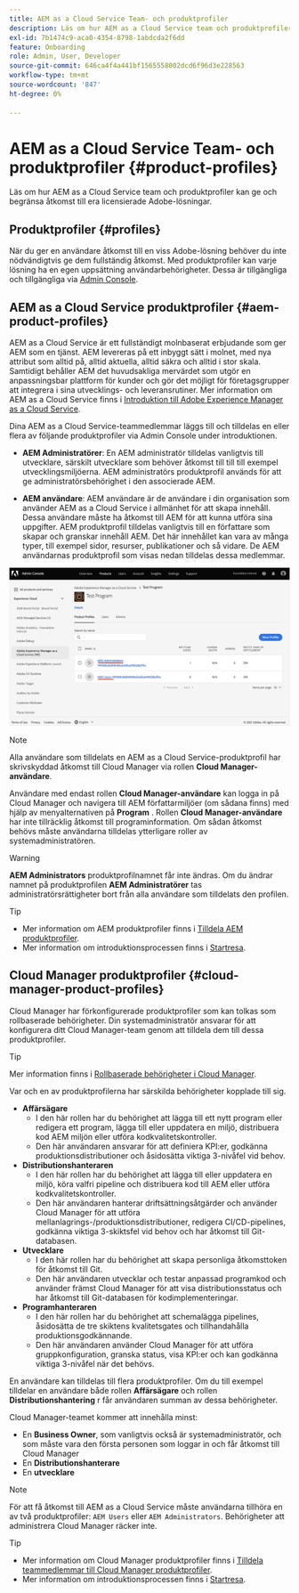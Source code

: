 ```yaml
---
title: AEM as a Cloud Service Team- och produktprofiler
description: Läs om hur AEM as a Cloud Service team och produktprofiler kan ge och begränsa åtkomst till era licensierade Adobe-lösningar.
exl-id: 7b1474c9-aca0-4354-8798-1abdcda2f6dd
feature: Onboarding
role: Admin, User, Developer
source-git-commit: 646ca4f4a441bf1565558002dcd6f96d3e228563
workflow-type: tm+mt
source-wordcount: '847'
ht-degree: 0%

---
```



# AEM as a Cloud Service Team- och produktprofiler {#product-profiles}

Läs om hur AEM as a Cloud Service team och produktprofiler kan ge och begränsa åtkomst till era licensierade Adobe-lösningar.

## Produktprofiler {#profiles}

När du ger en användare åtkomst till en viss Adobe-lösning behöver du inte nödvändigtvis ge dem fullständig åtkomst. Med produktprofiler kan varje lösning ha en egen uppsättning användarbehörigheter. Dessa är tillgängliga och tillgängliga via [Admin Console](/help/journey-onboarding/admin-console.md).

## AEM as a Cloud Service produktprofiler {#aem-product-profiles}

AEM as a Cloud Service är ett fullständigt molnbaserat erbjudande som ger AEM som en tjänst. AEM levereras på ett inbyggt sätt i molnet, med nya attribut som alltid på, alltid aktuella, alltid säkra och alltid i stor skala. Samtidigt behåller AEM det huvudsakliga mervärdet som utgör en anpassningsbar plattform för kunder och gör det möjligt för företagsgrupper att integrera i sina utvecklings- och leveransrutiner. Mer information om AEM as a Cloud Service finns i [Introduktion till Adobe Experience Manager as a Cloud Service](/help/overview/introduction.md).

Dina AEM as a Cloud Service-teammedlemmar läggs till och tilldelas en eller flera av följande produktprofiler via Admin Console under introduktionen.

* **AEM Administratörer**: En AEM administratör tilldelas vanligtvis till utvecklare, särskilt utvecklare som behöver åtkomst till till till exempel utvecklingsmiljöerna. AEM administratörs produktprofil används för att ge administratörsbehörighet i den associerade AEM.

* **AEM användare**: AEM användare är de användare i din organisation som använder AEM as a Cloud Service i allmänhet för att skapa innehåll. Dessa användare måste ha åtkomst till AEM för att kunna utföra sina uppgifter. AEM produktprofil tilldelas vanligtvis till en författare som skapar och granskar innehåll AEM. Det här innehållet kan vara av många typer, till exempel sidor, resurser, publikationer och så vidare. De AEM användarnas produktprofil som visas nedan tilldelas dessa medlemmar.

![Produktprofiler](/help/onboarding/assets/admin-console-profiles.png)

>[!NOTE]
>
>Alla användare som tilldelats en AEM as a Cloud Service-produktprofil har skrivskyddad åtkomst till Cloud Manager via rollen **Cloud Manager-användare**.
>
>Användare med endast rollen **Cloud Manager-användare** kan logga in på Cloud Manager och navigera till AEM författarmiljöer (om sådana finns) med hjälp av menyalternativen på **Program** . Rollen **Cloud Manager-användare** har inte tillräcklig åtkomst till programinformation. Om sådan åtkomst behövs måste användarna tilldelas ytterligare roller av systemadministratören.

>[!WARNING]
>
>**AEM Administrators** produktprofilnamnet får inte ändras. Om du ändrar namnet på produktprofilen **AEM Administratörer** tas administratörsrättigheter bort från alla användare som tilldelats den profilen.

>[!TIP]
>
>* Mer information om AEM produktprofiler finns i [Tilldela AEM produktprofiler](/help/journey-onboarding/assign-profiles-aem.md).
>* Mer information om introduktionsprocessen finns i [Startresa](/help/journey-onboarding/overview.md).

## Cloud Manager produktprofiler {#cloud-manager-product-profiles}

Cloud Manager har förkonfigurerade produktprofiler som kan tolkas som rollbaserade behörigheter. Din systemadministratör ansvarar för att konfigurera ditt Cloud Manager-team genom att tilldela dem till dessa produktprofiler.

>[!TIP]
>
>Mer information finns i [Rollbaserade behörigheter i Cloud Manager](/help/onboarding/cloud-manager-introduction.md#role-based-permissions).

Var och en av produktprofilerna har särskilda behörigheter kopplade till sig.

* **Affärsägare**
   * I den här rollen har du behörighet att lägga till ett nytt program eller redigera ett program, lägga till eller uppdatera en miljö, distribuera kod AEM miljön eller utföra kodkvalitetskontroller.
   * Den här användaren ansvarar för att definiera KPI:er, godkänna produktionsdistributioner och åsidosätta viktiga 3-nivåfel vid behov.
* **Distributionshanteraren**
   * I den här rollen har du behörighet att lägga till eller uppdatera en miljö, köra valfri pipeline och distribuera kod till AEM eller utföra kodkvalitetskontroller.
   * Den här användaren hanterar driftsättningsåtgärder och använder Cloud Manager för att utföra mellanlagrings-/produktionsdistributioner, redigera CI/CD-pipelines, godkänna viktiga 3-skiktsfel vid behov och har åtkomst till Git-databasen.
* **Utvecklare**
   * I den här rollen har du behörighet att skapa personliga åtkomsttoken för åtkomst till Git.
   * Den här användaren utvecklar och testar anpassad programkod och använder främst Cloud Manager för att visa distributionsstatus och har åtkomst till Git-databasen för kodimplementeringar.
* **Programhanteraren**
   * I den här rollen har du behörighet att schemalägga pipelines, åsidosätta de tre skiktens kvalitetsgates och tillhandahålla produktionsgodkännande.
   * Den här användaren använder Cloud Manager för att utföra gruppkonfiguration, granska status, visa KPI:er och kan godkänna viktiga 3-nivåfel när det behövs.

En användare kan tilldelas till flera produktprofiler. Om du till exempel tilldelar en användare både rollen **Affärsägare** och rollen **Distributionshantering** r får användaren summan av dessa behörigheter.

Cloud Manager-teamet kommer att innehålla minst:

* En **Business Owner**, som vanligtvis också är systemadministratör, och som måste vara den första personen som loggar in och får åtkomst till Cloud Manager
* En **Distributionshanterare**
* En **utvecklare**

>[!NOTE]
>
>För att få åtkomst till AEM as a Cloud Service måste användarna tillhöra en av två produktprofiler: `AEM Users` eller `AEM Administrators`. Behörigheter att administrera Cloud Manager räcker inte.

>[!TIP]
>
>* Mer information om Cloud Manager produktprofiler finns i [Tilldela teammedlemmar till Cloud Manager produktprofiler](/help/journey-onboarding/assign-profiles-cloud-manager.md).
>* Mer information om introduktionsprocessen finns i [Startresa](/help/journey-onboarding/overview.md).

